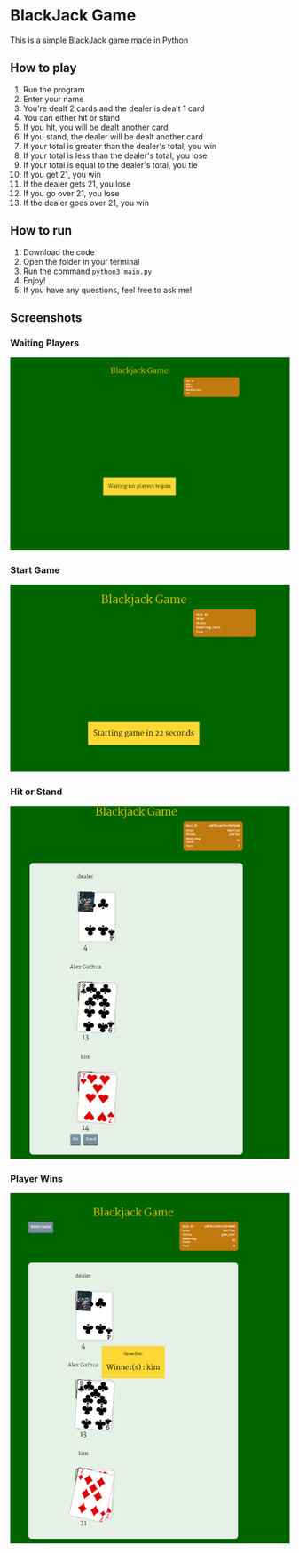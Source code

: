 # BlackJack Game
This is a simple BlackJack game made in Python
 
## How to play
1. Run the program
2. Enter your name
3. You're dealt 2 cards and the dealer is dealt 1 card
4. You can either hit or stand
5. If you hit, you will be dealt another card
6. If you stand, the dealer will be dealt another card
7. If your total is greater than the dealer's total, you win
8. If your total is less than the dealer's total, you lose
9. If your total is equal to the dealer's total, you tie
10. If you get 21, you win
11. If the dealer gets 21, you lose
12. If you go over 21, you lose
13. If the dealer goes over 21, you win

## How to run
1. Download the code
2. Open the folder in your terminal
3. Run the command `python3 main.py`
4. Enjoy!
5. If you have any questions, feel free to ask me!

## Screenshots
### Waiting Players
![waiting players](images/waitingplayers.png)

### Start Game
![start game](images/gamestarting.png)

### Hit or Stand
![hit or stand](images/startgame.png)

### Player Wins
![player wins](images/winner.png)
 
